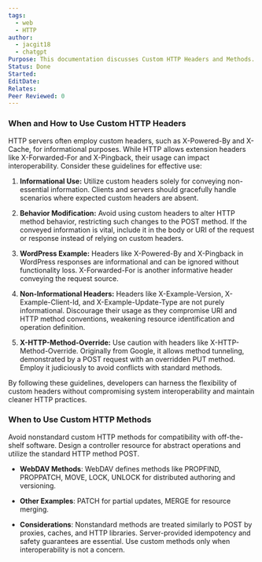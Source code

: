 ```yaml
---
tags:
  - web
  - HTTP
author:
  - jacgit18
  - chatgpt
Purpose: This documentation discusses Custom HTTP Headers and Methods.
Status: Done
Started: 
EditDate: 
Relates: 
Peer Reviewed: 0
---
```

### When and How to Use Custom HTTP Headers

HTTP servers often employ custom headers, such as X-Powered-By and X-Cache, for informational purposes. While HTTP allows extension headers like X-Forwarded-For and X-Pingback, their usage can impact interoperability. Consider these guidelines for effective use:

1. **Informational Use:** Utilize custom headers solely for conveying non-essential information. Clients and servers should gracefully handle scenarios where expected custom headers are absent.

2. **Behavior Modification:** Avoid using custom headers to alter HTTP method behavior, restricting such changes to the POST method. If the conveyed information is vital, include it in the body or URI of the request or response instead of relying on custom headers.

3. **WordPress Example:** Headers like X-Powered-By and X-Pingback in WordPress responses are informational and can be ignored without functionality loss. X-Forwarded-For is another informative header conveying the request source.

4. **Non-Informational Headers:** Headers like X-Example-Version, X-Example-Client-Id, and X-Example-Update-Type are not purely informational. Discourage their usage as they compromise URI and HTTP method conventions, weakening resource identification and operation definition.

5. **X-HTTP-Method-Override:** Use caution with headers like X-HTTP-Method-Override. Originally from Google, it allows method tunneling, demonstrated by a POST request with an overridden PUT method. Employ it judiciously to avoid conflicts with standard methods.

By following these guidelines, developers can harness the flexibility of custom headers without compromising system interoperability and maintain cleaner HTTP practices.

### When to Use Custom HTTP Methods
Avoid nonstandard custom HTTP methods for compatibility with off-the-shelf software. Design a controller resource for abstract operations and utilize the standard HTTP method POST.

- **WebDAV Methods**: WebDAV defines methods like PROPFIND, PROPPATCH, MOVE, LOCK, UNLOCK for distributed authoring and versioning.

- **Other Examples**: PATCH for partial updates, MERGE for resource merging.

- **Considerations**: Nonstandard methods are treated similarly to POST by proxies, caches, and HTTP libraries. Server-provided idempotency and safety guarantees are essential. Use custom methods only when interoperability is not a concern.